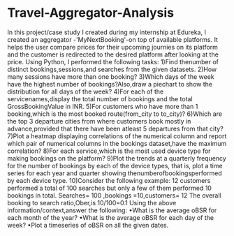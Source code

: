 # Travel-Aggregator-Analysis
In this project/case study I created during my internship at Edureka, I created an aggregator -'MyNextBooking'-on top of available platforms. It  helps  the  user  compare  prices  for  their  upcoming journies  on  its  platform  and  the  customer  is  redirected  to  the  desired  platform  after looking at the price. 
Using Python, I performed the following tasks:
1)Find thenumber of distinct bookings,sessions,and searches from the given datasets.
2)How many sessions have more than one booking?
3)Which days of the week have the highest number of bookings?Also,draw a piechart to show the distribution for all days of the week?
4)For each of the servicenames,display the total number of bookings and the total GrossBookingValue in INR.
5)For customers who have more than 1 booking,which is the most booked route(from_city to to_city)?
6)Which are the top 3 departure cities from where customers book mostly in advance,provided that there have been atleast 5 departures from that city?
7)Plot a heatmap displaying correlations of the numerical column and report which pair of numerical columns in the bookings dataset,have the maximum correlation?
8)For each service,which is the most used device type for making bookings on the platform?
9)Plot the trends at a quarterly frequency for the number of bookings by each of the device types, that is, plot a time series for each year and quarter showing thenumberofbookingsperformed by each device type.
10)Consider the following example:
12 customers performed a total of 100 searches but only a few of them performed 10 bookings in total.
Searches= 100 ,bookings =10,customers= 12
The overall booking to search ratio,Ober,is 10/100=0.1 Using the above information/context,answer the following:
•What is the average oBSR for each month of the year?
•What is the average oBSR for each day of the week?
•Plot a timeseries of oBSR on all the given dates.
